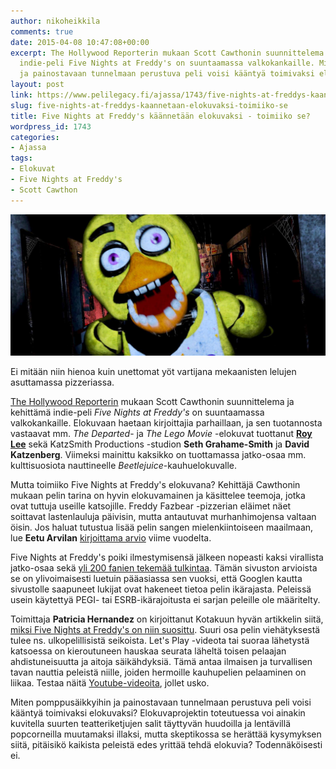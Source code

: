 ```yaml
---
author: nikoheikkila
comments: true
date: 2015-04-08 10:47:08+00:00
excerpt: The Hollywood Reporterin mukaan Scott Cawthonin suunnittelema ja kehittämä
  indie-peli Five Nights at Freddy's on suuntaamassa valkokankaille. Miten pomppusäikkyihin
  ja painostavaan tunnelmaan perustuva peli voisi kääntyä toimivaksi elokuvaksi?
layout: post
link: https://www.pelilegacy.fi/ajassa/1743/five-nights-at-freddys-kaannetaan-elokuvaksi-toimiiko-se
slug: five-nights-at-freddys-kaannetaan-elokuvaksi-toimiiko-se
title: Five Nights at Freddy's käännetään elokuvaksi - toimiiko se?
wordpress_id: 1743
categories:
- Ajassa
tags:
- Elokuvat
- Five Nights at Freddy's
- Scott Cawthon
---
```


[![Five Night's at Freddys kääntyy elokuvaksi](/uploads/2015/04/fnaf_elokuva.jpg)](/uploads/2015/04/fnaf_elokuva.jpg)

Ei mitään niin hienoa kuin unettomat yöt vartijana mekaanisten lelujen asuttamassa pizzeriassa.

[The Hollywood Reporterin](http://www.hollywoodreporter.com/heat-vision/video-game-five-nights-at-787061) mukaan Scott Cawthonin suunnittelema ja kehittämä indie-peli _Five Nights at Freddy's_ on suuntaamassa valkokankaille. Elokuvaan haetaan kirjoittajia parhaillaan, ja sen tuotannosta vastaavat mm. _The Departed_- ja _The Lego Movie_ -elokuvat tuottanut **[Roy Lee](http://www.imdb.com/name/nm0498175/?ref_=fn_al_nm_1)** sekä KatzSmith Productions -studion **Seth Grahame-Smith** ja **David Katzenberg**. Viimeksi mainittu kaksikko on tuottamassa jatko-osaa mm. kulttisuosiota nauttineelle _Beetlejuice_-kauhuelokuvalle.

Mutta toimiiko Five Nights at Freddy's elokuvana? Kehittäjä Cawthonin mukaan pelin tarina on hyvin elokuvamainen ja käsittelee teemoja, jotka ovat tuttuja useille katsojille. Freddy Fazbear -pizzerian eläimet näet soittavat lastenlauluja päivisin, mutta antautuvat murhanhimojensa valtaan öisin. Jos haluat tutustua lisää pelin sangen mielenkiintoiseen maailmaan, lue **Eetu Arvilan** [kirjoittama arvio](http://www.pelilegacy.fi/arvostelut/869/five-nights-at-freddys) viime vuodelta.

Five Nights at Freddy's poiki ilmestymisensä jälkeen nopeasti kaksi virallista jatko-osaa sekä [yli 200 fanien tekemää tulkintaa](http://www.rockpapershotgun.com/2015/01/26/five-nights-at-freddys-fan-games/). Tämän sivuston arvioista se on ylivoimaisesti luetuin pääasiassa sen vuoksi, että Googlen kautta sivustolle saapuneet lukijat ovat hakeneet tietoa pelin ikärajasta. Peleissä usein käytettyä PEGI- tai ESRB-ikärajoitusta ei sarjan peleille ole määritelty.

Toimittaja **Patricia Hernandez** on kirjoittanut Kotakuun hyvän artikkelin siitä, [miksi Five Nights at Freddy's on niin suosittu](http://kotaku.com/why-five-nights-at-freddys-is-so-popular-explained-1684275687). Suuri osa pelin viehätyksestä tulee ns. ulkopelillisistä seikoista. Let's Play -videota tai suoraa lähetystä katsoessa on kieroutuneen hauskaa seurata läheltä toisen pelaajan ahdistuneisuutta ja aitoja säikähdyksiä. Tämä antaa ilmaisen ja turvallisen tavan nauttia peleistä niille, joiden hermoille kauhupelien pelaaminen on liikaa. Testaa näitä [Youtube-videoita](https://www.youtube.com/results?search_query=five+nights+at+freddy%27s+game), jollet usko.

Miten pomppusäikkyihin ja painostavaan tunnelmaan perustuva peli voisi kääntyä toimivaksi elokuvaksi? Elokuvaprojektin toteutuessa voi ainakin kuvitella suurten teatteriketjujen salit täyttyvän huudoilla ja lentävillä popcorneilla muutamaksi illaksi, mutta skeptikossa se herättää kysymyksen siitä, pitäisikö kaikista peleistä edes yrittää tehdä elokuvia? Todennäköisesti ei.
